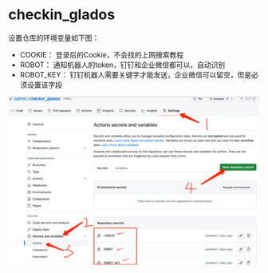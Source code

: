 # checkin_glados

设置仓库的环境变量如下图：

- COOKIE： 登录后的Cookie，不会找的上网搜索教程
- ROBOT： 通知机器人的token，钉钉和企业微信都可以，自动识别
- ROBOT_KEY： 钉钉机器人需要关键字才能发送，企业微信可以留空，但是必须设置该字段

![img.png](img.png)
